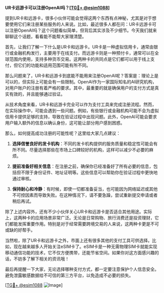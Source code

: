 **UR卡远游卡可以注册OpenAI吗？[[TG💪+ @esim1088](https://t.me/s/esim1088)]**

提到UR卡和远游卡，很多小伙伴可能会觉得这两个东西有点神秘，尤其是对于想要使用它们来注册某些服务的人来说。比如，最近很多人都在问：UR卡远游卡可以注册OpenAI吗？这个问题看似简单，但背后其实涉及不少细节。今天我们就来聊聊这个话题，看看能不能帮大家理清楚。

首先，让我们了解一下什么是UR卡和远游卡。UR卡是一种虚拟信用卡，通常由银行或金融机构发行，主要用于在线支付。而远游卡则是一种预付卡，通常可以在全球范围内使用，支持多种货币交易。这两种卡的共同点是它们都可以用于线上支付，但它们的功能和适用范围可能有所不同。

那么问题来了，UR卡和远游卡到底能不能用来注册OpenAI呢？答案是：理论上是可以的，但实际上可能会有一些限制。OpenAI作为一家国际知名的AI研究机构，对用户账户的注册有着严格的要求。其中，最重要的就是确保用户的支付方式是真实有效的，并且能够通过验证。

从技术角度来看，UR卡和远游卡完全可以作为支付工具来完成注册流程。然而，在实际操作中，可能会遇到一些问题。例如，有些银行或金融机构可能不会为虚拟信用卡提供足够的支持，导致在验证过程中出现问题。此外，OpenAI可能会要求用户输入额外的信息以确认身份，这可能让部分用户感到困惑。

那么，如何提高成功注册的可能性呢？这里给大家几点建议：

1. **选择信誉良好的发卡机构**：不同的发卡机构提供的服务质量和稳定性可能会有所不同。尽量选择那些在市场上口碑较好的机构，这样可以减少不必要的麻烦。
   
2. **提前准备好相关信息**：在注册之前，确保你已经准备好了所有必要的信息，包括但不限于身份证件、地址证明等。这些信息可以帮助你在验证过程中更快地通过审核。

3. **保持耐心和冷静**：有时候，即使一切都准备妥当，也可能因为网络延迟或其他不可控因素而导致失败。在这种情况下，请不要急躁，尝试重新提交申请或者稍后再试。

除了上述内容外，还有不少小伙伴关心UR卡和远游卡是否适合其他用途。实际上，这两种卡的应用场景非常广泛。无论是日常购物、旅行消费还是投资理财，它们都能发挥重要作用。特别是对于经常需要跨境交易的人来说，这两种卡更是不可或缺的好帮手。

当然啦，除了UR卡和远游卡之外，市面上还有很多其他的支付工具可供选择。比如，现在越来越多人开始关注eSIM卡了。eSIM卡是一种无需物理SIM卡就能实现移动通信功能的技术，它不仅方便携带，还能节省空间。如果你对这方面感兴趣的话，不妨多了解下相关的资讯哦！

最后再提醒一下大家，无论选择哪种支付方式，都一定要注意保护个人信息安全。避免泄露敏感数据给不可信的第三方平台，以免造成不必要的损失。

[[TG💪+ @esim1088](https://t.me/s/esim1088) ![Image](https://i.postimg.cc/4NQfJmqS/Snipaste-2025-05-13-00-14-12.png)]